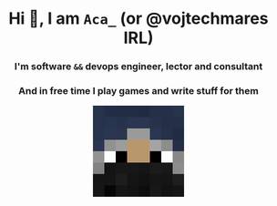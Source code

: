 <p align="center">
  <h1 align="center"> Hi 👋, I am <code>Aca_</code> (or @vojtechmares IRL)</h1>
  <h3 align="center">I'm software <code>&&</code> devops engineer, lector and consultant</h3>
  <h3 align="center">And in free time I play games and write stuff for them</h3>
  <img src="https://raw.githubusercontent.com/acaslab/.github/main/assets/Aca_.png" style="display: block; margin: 0 auto;" />
</p>